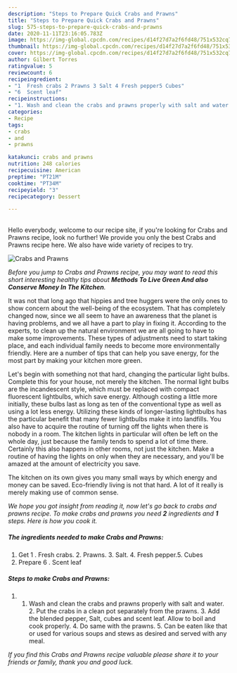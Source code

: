 ```yaml
---
description: "Steps to Prepare Quick Crabs and Prawns"
title: "Steps to Prepare Quick Crabs and Prawns"
slug: 575-steps-to-prepare-quick-crabs-and-prawns
date: 2020-11-11T23:16:05.783Z
image: https://img-global.cpcdn.com/recipes/d14f27d7a2f6fd48/751x532cq70/crabs-and-prawns-recipe-main-photo.jpg
thumbnail: https://img-global.cpcdn.com/recipes/d14f27d7a2f6fd48/751x532cq70/crabs-and-prawns-recipe-main-photo.jpg
cover: https://img-global.cpcdn.com/recipes/d14f27d7a2f6fd48/751x532cq70/crabs-and-prawns-recipe-main-photo.jpg
author: Gilbert Torres
ratingvalue: 5
reviewcount: 6
recipeingredient:
- "1  Fresh crabs 2 Prawns 3 Salt 4 Fresh pepper5 Cubes"
- "6  Scent leaf"
recipeinstructions:
- "1. Wash and clean the crabs and prawns properly with salt and water. 2. Put the crabs in a clean pot separately from the prawns. 3. Add the blended pepper, Salt, cubes and scent leaf. Allow to boil and cook properly. 4. Do same with the prawns. 5. Can be eaten like that or used for various soups and stews as desired and served with any meal."
categories:
- Recipe
tags:
- crabs
- and
- prawns

katakunci: crabs and prawns 
nutrition: 248 calories
recipecuisine: American
preptime: "PT21M"
cooktime: "PT34M"
recipeyield: "3"
recipecategory: Dessert

---
```

<br>
Hello everybody, welcome to our recipe site, if you're looking for Crabs and Prawns recipe, look no further! We provide you only the best Crabs and Prawns recipe here. We also have wide variety of recipes to try.
<br>


![Crabs and Prawns](https://img-global.cpcdn.com/recipes/d14f27d7a2f6fd48/751x532cq70/crabs-and-prawns-recipe-main-photo.jpg)

<i>Before you jump to Crabs and Prawns recipe, you may want to read this short interesting healthy tips about 
<strong>Methods To Live Green And also Conserve Money In The Kitchen</strong>.</i>
</br>

It was not that long ago that hippies and tree huggers were the only ones to show concern about the well-being of the ecosystem. That has completely changed now, since we all seem to have an awareness that the planet is having problems, and we all have a part to play in fixing it. According to the experts, to clean up the natural environment we are all going to have to make some improvements. These types of adjustments need to start taking place, and each individual family needs to become more environmentally friendly. Here are a number of tips that can help you save energy, for the most part by making your kitchen more green.

Let's begin with something not that hard, changing the particular light bulbs. Complete this for your house, not merely the kitchen. The normal light bulbs are the incandescent style, which must be replaced with compact fluorescent lightbulbs, which save energy. Although costing a little more initially, these bulbs last as long as ten of the conventional type as well as using a lot less energy. Utilizing these kinds of longer-lasting lightbulbs has the particular benefit that many fewer lightbulbs make it into landfills. You also have to acquire the routine of turning off the lights when there is nobody in a room. The kitchen lights in particular will often be left on the whole day, just because the family tends to spend a lot of time there. Certainly this also happens in other rooms, not just the kitchen. Make a routine of having the lights on only when they are necessary, and you'll be amazed at the amount of electricity you save.

The kitchen on its own gives you many small ways by which energy and money can be saved. Eco-friendly living is not that hard. A lot of it really is merely making use of common sense.


<i>We hope you got insight from reading it, now let's go back to crabs and prawns recipe. To make crabs and prawns you need <strong>2</strong> ingredients and <strong>1</strong> steps. Here is how you cook it.
</i>

##### The ingredients needed to make Crabs and Prawns:

1. Get 1 . Fresh crabs. 2. Prawns. 3. Salt. 4. Fresh pepper.5. Cubes
1. Prepare 6 . Scent leaf


##### Steps to make Crabs and Prawns:

1. 1. Wash and clean the crabs and prawns properly with salt and water. 2. Put the crabs in a clean pot separately from the prawns. 3. Add the blended pepper, Salt, cubes and scent leaf. Allow to boil and cook properly. 4. Do same with the prawns. 5. Can be eaten like that or used for various soups and stews as desired and served with any meal.


<i>If you find this Crabs and Prawns recipe valuable please share it to your friends or family, thank you and good luck.</i>
